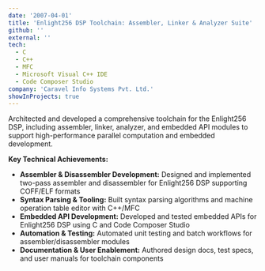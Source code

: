 ```yaml
---
date: '2007-04-01'
title: 'Enlight256 DSP Toolchain: Assembler, Linker & Analyzer Suite'
github: ''
external: ''
tech:
  - C
  - C++
  - MFC
  - Microsoft Visual C++ IDE
  - Code Composer Studio
company: 'Caravel Info Systems Pvt. Ltd.'
showInProjects: true
---
```


Architected and developed a comprehensive toolchain for the Enlight256 DSP, including assembler, linker, analyzer, and embedded API modules to support high-performance parallel computation and embedded development.

**Key Technical Achievements:**

- **Assembler & Disassembler Development:** Designed and implemented two-pass assembler and disassembler for Enlight256 DSP supporting COFF/ELF formats
- **Syntax Parsing & Tooling:** Built syntax parsing algorithms and machine operation table editor with C++/MFC
- **Embedded API Development:** Developed and tested embedded APIs for Enlight256 DSP using C and Code Composer Studio
- **Automation & Testing:** Automated unit testing and batch workflows for assembler/disassembler modules
- **Documentation & User Enablement:** Authored design docs, test specs, and user manuals for toolchain components
